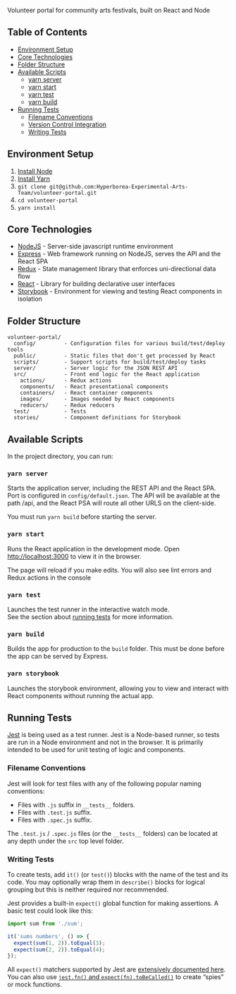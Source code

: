 Volunteer portal for community arts festivals, built on React and Node

## Table of Contents

- [Environment Setup](#environment-setup)
- [Core Technologies](#core-technologies)
- [Folder Structure](#folder-structure)
- [Available Scripts](#available-scripts)
  - [yarn server](#yarn-server)
  - [yarn start](#yarn-start)
  - [yarn test](#yarn-test)
  - [yarn build](#yarn-build)
- [Running Tests](#running-tests)
  - [Filename Conventions](#filename-conventions)
  - [Version Control Integration](#version-control-integration)
  - [Writing Tests](#writing-tests)

## Environment Setup

1. [Install Node](https://nodejs.org)
2. [Install Yarn](https://yarnpkg.com/en/docs/install)
3. `git clone git@github.com:Hyperborea-Experimental-Arts-Team/volunteer-portal.git`
4. `cd volunteer-portal`
5. `yarn install`

## Core Technologies

* [NodeJS](https://nodejs.org) - Server-side javascript runtime environment
* [Express](https://expressjs.com/) - Web framework running on NodeJS, serves the API and the React SPA
* [Redux](http://redux.js.org/) - State management library that enforces uni-directional data flow
* [React](https://reactjs.org/) - Library for building declarative user interfaces
* [Storybook](https://storybook.js.org/) - Environment for viewing and testing React components in isolation

## Folder Structure

```
volunteer-portal/
  config/         - Configuration files for various build/test/deploy tools
  public/         - Static files that don't get processed by React
  scripts/        - Support scripts for build/test/deploy tasks
  server/         - Server logic for the JSON REST API
  src/            - Front end logic for the React application
    actions/      - Redux actions
    components/   - React presentational components
    containers/   - React container components
    images/       - Images needed by React components
    reducers/     - Redux reducers
  test/           - Tests
  stories/        - Component definitions for Storybook
```

## Available Scripts

In the project directory, you can run:

### `yarn server`

Starts the application server, including the REST API and the React SPA. Port is configured
in `config/default.json`. The API will be available at the path /api, and the React PSA will 
route all other URLS on the client-side.

You must run `yarn build` before starting the server.

### `yarn start`

Runs the React application in the development mode.
Open [http://localhost:3000](http://localhost:3000) to view it in the browser.

The page will reload if you make edits.
You will also see lint errors and Redux actions in the console

### `yarn test`

Launches the test runner in the interactive watch mode.<br>
See the section about [running tests](#running-tests) for more information.

### `yarn build`

Builds the app for production to the `build` folder.
This must be done before the app can be served by Express.


### `yarn storybook`

Launches the storybook environment, allowing you to view and interact 
with React components without running the actual app.

## Running Tests

[Jest](https://facebook.github.io/jest/) is being used as a test runner. Jest is a Node-based runner, so tests are run in a Node environment and not in the browser. It is primarily intended to be used for unit testing of logic and components.

### Filename Conventions

Jest will look for test files with any of the following popular naming conventions:

* Files with `.js` suffix in `__tests__` folders.
* Files with `.test.js` suffix.
* Files with `.spec.js` suffix.

The `.test.js` / `.spec.js` files (or the `__tests__` folders) can be located at any depth under the `src` top level folder.

### Writing Tests

To create tests, add `it()` (or `test()`) blocks with the name of the test and its code. You may optionally wrap them in `describe()` blocks for logical grouping but this is neither required nor recommended.

Jest provides a built-in `expect()` global function for making assertions. A basic test could look like this:

```js
import sum from './sum';

it('sums numbers', () => {
  expect(sum(1, 2)).toEqual(3);
  expect(sum(2, 2)).toEqual(4);
});
```

All `expect()` matchers supported by Jest are [extensively documented here](http://facebook.github.io/jest/docs/expect.html).<br>
You can also use [`jest.fn()` and `expect(fn).toBeCalled()`](http://facebook.github.io/jest/docs/expect.html#tohavebeencalled) to create “spies” or mock functions.
